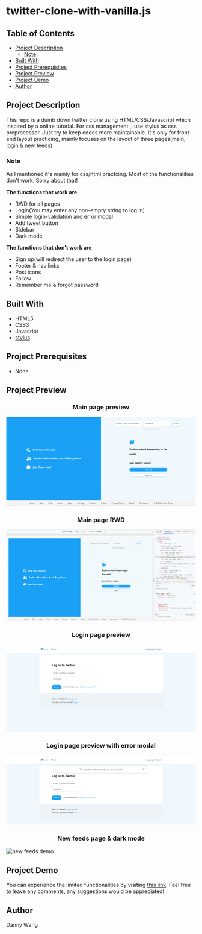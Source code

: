 # twitter-clone-with-vanilla.js

## Table of Contents
* [Project Description](#project-description)
  * [Note](#note)
* [Built With](#built-with)
* [Project Prerequisites](#project-prerequisites)
* [Project Preview](#project-preview)
* [Project Demo](#project-demo)
* [Author](#author)

## Project Description
This repo is a dumb down twitter clone using HTML/CSS/Javascript which inspired by a online tutorial.
For css management ,I use stylus as css preprocessor. Just try to keep codes more maintainable.
It's only for front-end layout practicing, mainly focuses on the layout of three pages(main, login & new feeds)

### Note
As I mentioned,it's  mainly for css/html practcing. Most of the functionalities don't work. Sorry about that!

**The functions that work are**
+ RWD for all pages
+ Login(You may enter any non-empty string to log in)
+ Simple login-validation and error modal
+ Add tweet button
+ Sidebar
+ Dark mode

**The functions that don't work are**
+ Sign up(will redirect the user to the login page)
+ Footer & nav links
+ Post icons
+ Follow
+ Remember me & forgot password


## Built With
+ HTML5
+ CSS3
+ Javacript
+ [stylus](https://stylus-lang.com/)

## Project Prerequisites

+ None

## Project Preview

<p align="center">
  <h3 align="center">Main page preview</h3>
</p>

![main-page-static](https://github.com/windate3411/twitter-clone-with-vanilla.js/blob/master/project_preview/main-page-static.PNG)

<p align="center">
  <h3 align="center">Main page RWD</h3>
</p>

![main-page-static](https://github.com/windate3411/twitter-clone-with-vanilla.js/blob/master/project_preview/main-page-RWD.gif)

<p align="center">
  <h3 align="center">Login page preview</h3>
</p>

![Login page preview](https://github.com/windate3411/twitter-clone-with-vanilla.js/blob/master/project_preview/login-page-static.PNG)

<p align="center">
  <h3 align="center">Login page preview with error modal</h3>
</p>

![Login page preview with error](https://github.com/windate3411/twitter-clone-with-vanilla.js/blob/master/project_preview/login-page-static(with%20error).PNG)

<p align="center">
  <h3 align="center">New feeds page & dark mode</h3>
</p>

![new feeds demo](https://github.com/windate3411/twitter-clone-with-vanilla.js/blob/master/project_preview/new-feeds-demo.gif)

## Project Demo

You can experience the limited functionalities by visiting [this link](https://modest-carson-06d216.netlify.app).
Feel free to leave any comments, any suggestions would be appreciated!

## Author
Danny Wang
